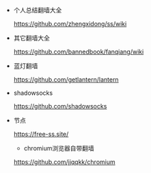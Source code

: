 * 个人总结翻墙大全 

  https://github.com/zhengxidong/ss/wiki

* 其它翻墙大全

  https://github.com/bannedbook/fanqiang/wiki

* 蓝灯翻墙

  https://github.com/getlantern/lantern

* shadowsocks

  https://github.com/shadowsocks

* 节点

  https://free-ss.site/
  
  * chromium浏览器自带翻墙
  
  https://github.com/jjqqkk/chromium

